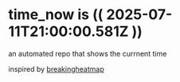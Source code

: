 # time_now is (( 2025-07-11T21:00:00.581Z ))

an automated repo that shows the currnent time

inspired by [breakingheatmap](https://github.com/breakingheatmap/breakingheatmap)